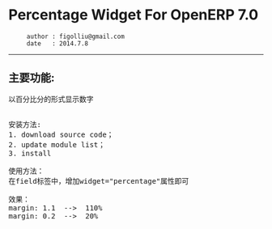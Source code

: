 
Percentage Widget For OpenERP 7.0
========================================================
         author : figolliu@gmail.com
         date   : 2014.7.8

--------------------------------------------------------
主要功能:<br />
--------------------------------------------------------
以百分比分的形式显示数字<br />

<pre>

安装方法:
1. download source code；
2. update module list；
3. install

使用方法：
在field标签中，增加widget="percentage"属性即可

效果：
margin: 1.1  -->  110%
margin: 0.2  -->  20%

</pre>
